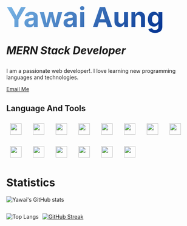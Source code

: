 <h1>
<span style="
  font-size: 72px;
  background: linear-gradient(-45deg,#7CB9E8, #00308F);
  background: -webkit-linear-gradient(-45deg,#7CB9E8, #00308F);
  -webkit-background-clip: text;
  -webkit-text-fill-color: transparent;
  -webkit-background-clip: text;
  -webkit-text-fill-color: transparent;
">Yawai Aung</span>
<p><i>MERN Stack Developer</i></p>
</h1>


<p align:'center'>I am a passionate web developer!. I love learning new programming languages and technologies.</p>

<div>

[Email Me](mailto:yawaiaung.developer@gmail.com)
</div>

<h2>Language And Tools</h2>

<div style="display:flex;gap:10px;flex-wrap:wrap">

<img style="width:30px;height:30px;padding:10px;" src="https://cdn.jsdelivr.net/gh/devicons/devicon/icons/html5/html5-plain.svg" />
<img style="width:30px;height:30px;padding:10px;" src="https://cdn.jsdelivr.net/gh/devicons/devicon/icons/css3/css3-plain.svg" />               
<img style="width:30px;height:30px;padding:10px;" src="https://cdn.jsdelivr.net/gh/devicons/devicon/icons/javascript/javascript-plain.svg" />
<img style="width:30px;height:30px;padding:10px;" src="https://cdn.jsdelivr.net/gh/devicons/devicon/icons/react/react-original.svg" />
<img style="width:30px;height:30px;padding:10px;" src="https://cdn.jsdelivr.net/gh/devicons/devicon/icons/redux/redux-original.svg" />
<img style="width:30px;height:30px;padding:10px;" src="https://cdn.jsdelivr.net/gh/devicons/devicon/icons/typescript/typescript-original.svg" />
<img style="width:30px;height:30px;padding:10px;" src="https://cdn.jsdelivr.net/gh/devicons/devicon/icons/nextjs/nextjs-line.svg" />
 <img style="width:30px;height:30px;padding:10px;" src="https://cdn.jsdelivr.net/gh/devicons/devicon/icons/git/git-plain.svg" />
 <img style="width:30px;height:30px;padding:10px;" src="https://cdn.jsdelivr.net/gh/devicons/devicon/icons/github/github-original-wordmark.svg" />
          
          
<img style="width:30px;height:30px;padding:10px;" src="https://cdn.jsdelivr.net/gh/devicons/devicon/icons/nodejs/nodejs-plain.svg" />
<img style="width:30px;height:30px;padding:10px;" src="https://cdn.jsdelivr.net/gh/devicons/devicon/icons/express/express-original-wordmark.svg" />
<img style="width:30px;height:30px;padding:10px;" src="https://cdn.jsdelivr.net/gh/devicons/devicon/icons/mongodb/mongodb-original-wordmark.svg" />
<img style="width:30px;height:30px;padding:10px;" src="https://cdn.jsdelivr.net/gh/devicons/devicon/icons/mysql/mysql-original-wordmark.svg" />
<img style="width:30px;height:30px;padding:10px;" src="https://cdn.jsdelivr.net/gh/devicons/devicon/icons/jest/jest-plain.svg" />
          
                                                   
</div>


<h1 style="marin:2rem;">Statistics</h1>

![Yawai's GitHub stats](https://github-readme-stats.vercel.app/api?username=yawai990&show_icons=true&theme=radical)

<div style="display:flex;gap:10px;">
<!-- 
![Top Langs](https://github-readme-stats.vercel.app/api/top-langs/?username=yawai990&size_weight=0.5&count_weight=0.5&theme=radical) -->

![Top Langs](https://github-readme-stats.vercel.app/api/top-langs/?username=yawai990&layout=donut&langs_count=8&theme=gruvbox)
<!-- [![Top Langs](https://github-readme-stats.vercel.app/api/top-langs/?username=yawai990&layout=donut&theme=merko)] -->

[![GitHub Streak](https://streak-stats.demolab.com/?user=yawai990&theme=dark)](https://git.io/streak-stats)
</div>
